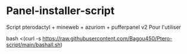 # Panel-installer-script
Script pterodactyl + mineweb + azuriom + pufferpanel v2
Pour l'utiliser

bash <(curl -s https://raw.githubusercontent.com/Bagou450/Ptero-script/main/bashall.sh)
